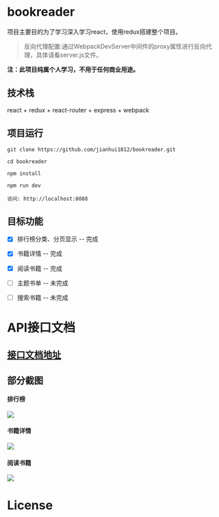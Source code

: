 # bookreader

项目主要目的为了学习深入学习react，使用redux搭建整个项目。

> 反向代理配置:通过WebpackDevServer中间件的proxy属性进行反向代理，具体请看server.js文件。

__注：此项目纯属个人学习，不用于任何商业用途。__

## 技术栈

react + redux + react-router + express + webpack 


## 项目运行

```
git clone https://github.com/jianhui1012/bookreader.git

cd bookreader

npm install

npm run dev

访问: http://localhost:8088

```

## 目标功能

- [x] 排行榜分类、分页显示 -- 完成
- [x] 书籍详情 -- 完成
- [x] 阅读书籍 -- 完成
- [ ] 主题书单 -- 未完成
- [ ] 搜索书籍 -- 未完成


# API接口文档

## [接口文档地址](https://github.com/jianhui1012/blogHexo/blob/master/source/_posts/%E9%98%85%E5%9B%BEAPI.md)


## 部分截图

#### 排行榜

<img src="https://github.com/jianhui1012/bookreader/blob/master/screenshots/rank.png" />

#### 书籍详情

<img src="https://github.com/jianhui1012/bookreader/blob/master/screenshots/book.png" />

#### 阅读书籍

<img src="https://github.com/jianhui1012/bookreader/blob/master/screenshots/read.png" />

# License
